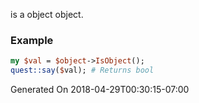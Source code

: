 is a object object.
### Example

```perl
my $val = $object->IsObject();
quest::say($val); # Returns bool
```


Generated On 2018-04-29T00:30:15-07:00